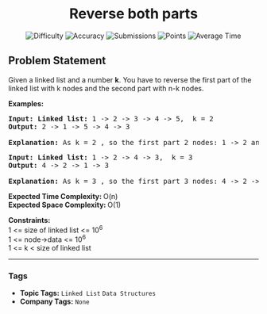 <h1 align="center">Reverse both parts</h1>

<p align="center">
  <img alt="Difficulty" title="Difficulty" src="https://custom-icon-badges.demolab.com/badge/Difficulty: Easy-1F222E?style=for-the-badge&logoColor=white&logo=fire"/>
  <img alt="Accuracy" title="Accuracy" src="https://custom-icon-badges.demolab.com/badge/Accuracy: 75.69%25-1F222E?style=for-the-badge&logoColor=white&logo=target"/>
  <img alt="Submissions" title="Submissions" src="https://custom-icon-badges.demolab.com/badge/Submissions: 21K+-1F222E?style=for-the-badge&logoColor=white&logo=repo"/>
  <img alt="Points" title="Points" src="https://custom-icon-badges.demolab.com/badge/Points: 2-1F222E?style=for-the-badge&logoColor=white&logo=award"/>
  <img alt="Average Time" title="Average Time" src="https://custom-icon-badges.demolab.com/badge/Average%20Time: N/A-1F222E?style=for-the-badge&logoColor=white&logo=clock"/>
</p>

## Problem Statement

Given a linked list and a number <b>k</b>. You have to reverse the first part of the linked list with k nodes and the second part with n-k nodes.

<b>Examples:</b>

<pre><b>Input: Linked list: </b>1 -> 2 -> 3 -> 4 -> 5,  k = 2<b>
Output: </b>2 -> 1 -> 5 -> 4 -> 3<br><b>
Explanation: </b>As k = 2 , so the first part 2 nodes: 1 -> 2 and the second part with 3 nodes: 3 -> 4 -> 5. Now after reversing the first part: 2 -> 1 and the second part: 5 -> 4 -> 3. So the output is: 2 -> 1 -> 5 -> 4 -> 3</pre>

<pre><b>Input: Linked list: </b>1 -> 2 -> 4 -> 3,  k = 3
<b>Output: </b>4 -> 2 -> 1 -> 3<br><br><b>Explanation: </b>As k = 3 , so the first part 3 nodes: 4 -> 2 -> 1 and the second part with 1 nodes: 3. Now after reversing the first part: 1 -> 2 -> 4 and the second part: 3. So the output is: 1 -> 2 -> 4 -> 3
</pre>

<b>Expected Time Complexity: </b>O(n)<b><br>Expected Space Complexity: </b>O(1)

<b>Constraints:</b><br>1 <= size of linked list <= 10<sup>6</sup>   <sup><br></sup>1 <= node->data <= 10<sup>6</sup><sup><br></sup>1 <= k < size of linked list


<hr>

### Tags
- **Topic Tags:** `Linked List` `Data Structures`
- **Company Tags:** `None`
